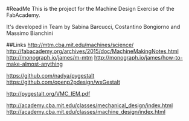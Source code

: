 #ReadMe
This is the project for the Machine Design Exercise of the FabAcademy. 

It's developed in Team by Sabina Barcucci, Costantino Bongiorno and Massimo Bianchini


##Links
http://mtm.cba.mit.edu/machines/science/
http://fabacademy.org/archives/2015/doc/MachineMakingNotes.html
http://monograph.io/james/m-mtm
http://monograph.io/james/how-to-make-almost-anything

https://github.com/nadya/pygestalt
https://github.com/openp2pdesign/wxGestalt

http://pygestalt.org/VMC_IEM.pdf

http://academy.cba.mit.edu/classes/mechanical_design/index.html
http://academy.cba.mit.edu/classes/machine_design/index.html